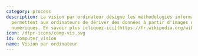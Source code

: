 ```yaml
---
category: process
description: La vision par ordinateur désigne les méthodologies informatiques qui
  permettent aux ordinateurs de dériver des données à partir d'images ou de vidéos
  numériques. En savoir plus [cliquez-ici](https://fr.wikipedia.org/wiki/Vision_par_ordinateur)
icon: /dtpr-icons/comp-vis.svg
id: computer_vision
name: Vision par ordinateur
---
```


